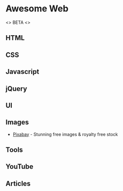 # Awesome Web

<> BETA <>

## HTML

## CSS

## Javascript

## jQuery

## UI

## Images
* [Pixabay](https://pixabay.com) - Stunning free images & royalty free stock

## Tools

## YouTube

## Articles
